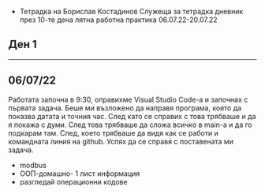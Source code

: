 
- Тетрадка на Борислав Костадинов
Служеща за тетрадка дневник през
10-те дена лятна работна практика
06.07.22-20.07.22

##       Ден 1 
------------------------------------
##      06/07/22
  Работата започна в 9:30, оправихме 
Visual Studio Code-а и започнах с 
първата задача. Беше ми възложено
да направя програма, която да показва
датата и точния час. След като се 
справих с това трябваше и да я 
покажа с думи. След това трябваше
да сложа всичко в main-а и да го
подкарам там. След, което трябваше 
да видя как се работи и командната 
линия на github. Успях да се справя
с поставената ми задача.
- modbus
- ООП-домашно- 1 лист информация
- разгледай операционни кодове
